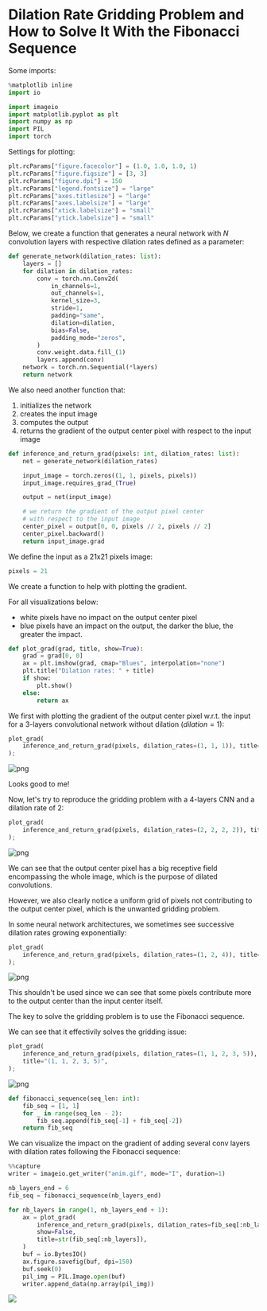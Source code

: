 # Dilation Rate Gridding Problem and How to Solve It With the Fibonacci Sequence

Some imports:


```python
%matplotlib inline
import io

import imageio
import matplotlib.pyplot as plt
import numpy as np
import PIL
import torch
```

Settings for plotting:


```python
plt.rcParams["figure.facecolor"] = (1.0, 1.0, 1.0, 1)
plt.rcParams["figure.figsize"] = [3, 3]
plt.rcParams["figure.dpi"] = 150
plt.rcParams["legend.fontsize"] = "large"
plt.rcParams["axes.titlesize"] = "large"
plt.rcParams["axes.labelsize"] = "large"
plt.rcParams["xtick.labelsize"] = "small"
plt.rcParams["ytick.labelsize"] = "small"
```

Below, we create a function that generates a neural network with $N$ convolution layers with respective dilation rates defined as a parameter:


```python
def generate_network(dilation_rates: list):
    layers = []
    for dilation in dilation_rates:
        conv = torch.nn.Conv2d(
            in_channels=1,
            out_channels=1,
            kernel_size=3,
            stride=1,
            padding="same",
            dilation=dilation,
            bias=False,
            padding_mode="zeros",
        )
        conv.weight.data.fill_(1)
        layers.append(conv)
    network = torch.nn.Sequential(*layers)
    return network
```

We also need another function that:
1) initializes the network
2) creates the input image
3) computes the output
4) returns the gradient of the output center pixel with respect to the input image


```python
def inference_and_return_grad(pixels: int, dilation_rates: list):
    net = generate_network(dilation_rates)

    input_image = torch.zeros((1, 1, pixels, pixels))
    input_image.requires_grad_(True)

    output = net(input_image)

    # we return the gradient of the output pixel center
    # with respect to the input image
    center_pixel = output[0, 0, pixels // 2, pixels // 2]
    center_pixel.backward()
    return input_image.grad
```

We define the input as a 21x21 pixels image:


```python
pixels = 21
```

We create a function to help with plotting the gradient.

For all visualizations below:
- white pixels have no impact on the output center pixel
- blue pixels have an impact on the output, the darker the blue, the greater the impact.


```python
def plot_grad(grad, title, show=True):
    grad = grad[0, 0]
    ax = plt.imshow(grad, cmap="Blues", interpolation="none")
    plt.title("Dilation rates: " + title)
    if show:
        plt.show()
    else:
        return ax
```

We first with plotting the gradient of the output center pixel w.r.t. the input for a 3-layers convolutional network without dilation ($dilation=1$):


```python
plot_grad(
    inference_and_return_grad(pixels, dilation_rates=(1, 1, 1)), title="(1, 1, 1)"
);
```


    
![png](README_files/README_14_0.png)
    


Looks good to me!

Now, let's try to reproduce the gridding problem with a 4-layers CNN and a dilation rate of 2:


```python
plot_grad(
    inference_and_return_grad(pixels, dilation_rates=(2, 2, 2, 2)), title="(2, 2, 2, 2)"
);
```


    
![png](README_files/README_17_0.png)
    


We can see that the output center pixel has a big receptive field encompassing the whole image, which is the purpose of dilated convolutions.

However, we also clearly notice a uniform grid of pixels not contributing to the output center pixel, which is the unwanted gridding problem.

In some neural network architectures, we sometimes see successive dilation rates growing exponentially:


```python
plot_grad(
    inference_and_return_grad(pixels, dilation_rates=(1, 2, 4)), title="(1, 2, 4)"
);
```


    
![png](README_files/README_20_0.png)
    


This shouldn't be used since we can see that some pixels contribute more to the output center than the input center itself.

The key to solve the gridding problem is to use the Fibonacci sequence.

We can see that it effectivily solves the gridding issue:


```python
plot_grad(
    inference_and_return_grad(pixels, dilation_rates=(1, 1, 2, 3, 5)),
    title="(1, 1, 2, 3, 5)",
);
```


    
![png](README_files/README_23_0.png)
    



```python
def fibonacci_sequence(seq_len: int):
    fib_seq = [1, 1]
    for _ in range(seq_len - 2):
        fib_seq.append(fib_seq[-1] + fib_seq[-2])
    return fib_seq
```

We can visualize the impact on the gradient of adding several conv layers with dilation rates following the Fibonacci sequence:


```python
%%capture
writer = imageio.get_writer("anim.gif", mode="I", duration=1)

nb_layers_end = 6
fib_seq = fibonacci_sequence(nb_layers_end)

for nb_layers in range(1, nb_layers_end + 1):
    ax = plot_grad(
        inference_and_return_grad(pixels, dilation_rates=fib_seq[:nb_layers]),
        show=False,
        title=str(fib_seq[:nb_layers]),
    )
    buf = io.BytesIO()
    ax.figure.savefig(buf, dpi=150)
    buf.seek(0)
    pil_img = PIL.Image.open(buf)
    writer.append_data(np.array(pil_img))
```

![](anim.gif)
